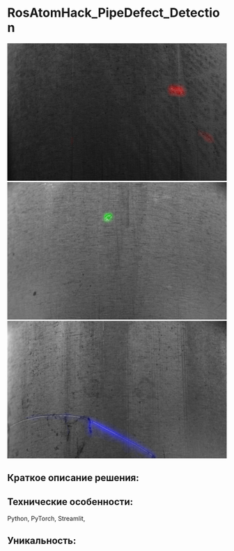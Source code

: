 # RosAtomHack_PipeDefect_Detection
![Image alt](inference_examples/1.png)
![Image alt](inference_examples/2.png)
![Image alt](inference_examples/3.png)
## Краткое описание решения:
## Технические особенности:
Python, PyTorch, Streamlit,
## Уникальность: